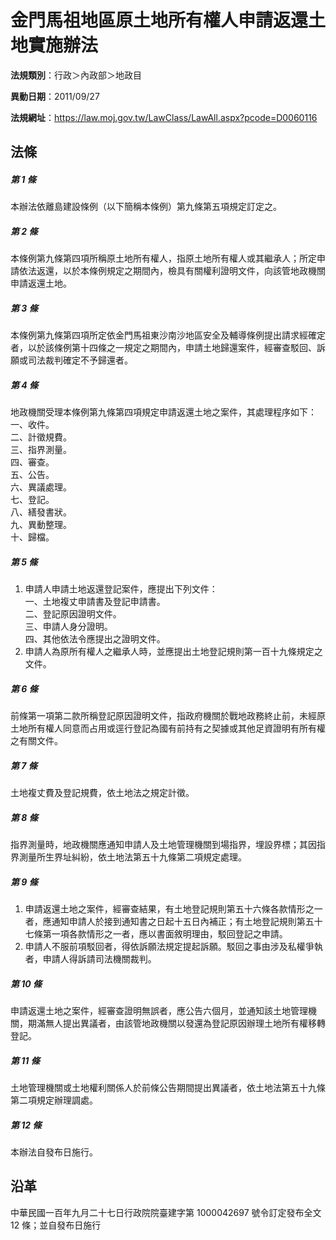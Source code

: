 # 金門馬祖地區原土地所有權人申請返還土地實施辦法




**法規類別**：行政＞內政部＞地政目

**異動日期**：2011/09/27  

**法規網址**：https://law.moj.gov.tw/LawClass/LawAll.aspx?pcode=D0060116



## 法條
##### 第 1 條
本辦法依離島建設條例（以下簡稱本條例）第九條第五項規定訂定之。

##### 第 2 條
本條例第九條第四項所稱原土地所有權人，指原土地所有權人或其繼承人；所定申請依法返還，以於本條例規定之期間內，檢具有關權利證明文件，向該管地政機關申請返還土地。

##### 第 3 條
本條例第九條第四項所定依金門馬祖東沙南沙地區安全及輔導條例提出請求經確定者，以於該條例第十四條之一規定之期間內，申請土地歸還案件，經審查駁回、訴願或司法裁判確定不予歸還者。

##### 第 4 條
地政機關受理本條例第九條第四項規定申請返還土地之案件，其處理程序如下：  
一、收件。  
二、計徵規費。  
三、指界測量。  
四、審查。  
五、公告。  
六、異議處理。  
七、登記。  
八、繕發書狀。  
九、異動整理。  
十、歸檔。

##### 第 5 條
1. 申請人申請土地返還登記案件，應提出下列文件：  
一、土地複丈申請書及登記申請書。  
二、登記原因證明文件。  
三、申請人身分證明。  
四、其他依法令應提出之證明文件。
1. 申請人為原所有權人之繼承人時，並應提出土地登記規則第一百十九條規定之文件。

##### 第 6 條
前條第一項第二款所稱登記原因證明文件，指政府機關於戰地政務終止前，未經原土地所有權人同意而占用或逕行登記為國有前持有之契據或其他足資證明有所有權之有關文件。

##### 第 7 條
土地複丈費及登記規費，依土地法之規定計徵。

##### 第 8 條
指界測量時，地政機關應通知申請人及土地管理機關到場指界，埋設界標；其因指界測量所生界址糾紛，依土地法第五十九條第二項規定處理。

##### 第 9 條
1. 申請返還土地之案件，經審查結果，有土地登記規則第五十六條各款情形之一者，應通知申請人於接到通知書之日起十五日內補正；有土地登記規則第五十七條第一項各款情形之一者，應以書面敘明理由，駁回登記之申請。
1. 申請人不服前項駁回者，得依訴願法規定提起訴願。駁回之事由涉及私權爭執者，申請人得訴請司法機關裁判。

##### 第 10 條
申請返還土地之案件，經審查證明無誤者，應公告六個月，並通知該土地管理機關，期滿無人提出異議者，由該管地政機關以發還為登記原因辦理土地所有權移轉登記。

##### 第 11 條
土地管理機關或土地權利關係人於前條公告期間提出異議者，依土地法第五十九條第二項規定辦理調處。

##### 第 12 條
本辦法自發布日施行。

## 沿革
中華民國一百年九月二十七日行政院院臺建字第 1000042697 號令訂定發布全文 12 條；並自發布日施行
